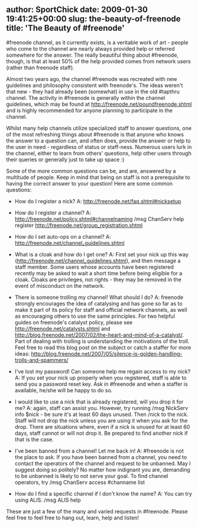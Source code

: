 author: SportChick
date: 2009-01-30 19:41:25+00:00
slug: the-beauty-of-freenode
title: 'The Beauty of #freenode'
---
#freenode channel, as it currently exists, is a veritable work of art - people who come to the channel are nearly always provided help or referred somewhere for the answer.  The really beautiful thing about #freenode, though, is that at least 50% of the help provided comes from network users (rather than freenode staff).

Almost two years ago, the channel #freenode was recreated with new guidelines and philosophy consistent with freenode's.  The ideas weren't that new - they had already been (somewhat) in use in the old #tapthru channel.  The activity in #freenode is generally within the channel guidelines, which may be found at http://freenode.net/poundfreenode.shtml and is highly recommended for anyone planning to participate in the channel.

Whilst many help channels utilize specialized staff to answer questions, one of the most refreshing things about #freenode is that anyone who knows the answer to a question can, and often does, provide the answer or help to the user in need - regardless of status or staff-ness.  Numerous users lurk in the channel, either to learn from others' questions, help other users through their queries or generally just to take up space :)

Some of the more common questions can be, and are, answered by a multitude of people.  Keep in mind that being on staff is not a prerequisite to having the correct answer to your question!  Here are some common questions:



	
  * How do I register a nick? A: http://freenode.net/faq.shtml#nicksetup



	
  * How do I register a channel? A: http://freenode.net/policy.shtml#channelnaming /msg ChanServ help register  http://freenode.net/group_registration.shtml



	
  * How do I set auto-ops on a channel? A: http://freenode.net/channel_guidelines.shtml



	
  * What is a cloak and how do I get one? A: First set your nick up this way (http://freenode.net/channel_guidelines.shtml), and then message a staff member.  Some users whose accounts have been registered recently may be asked to wait a short time before being eligible for a cloak.  Cloaks are privileges, not rights - they may be removed in the event of misconduct on the network.



	
  * There is someone trolling my channel! What should I do?  A:     freenode strongly encourages the idea of catalysing and has gone so far as to make it part of its policy for staff and official network channels, as well as encouraging others to use the same principles.  For two helpful guides on freenode's catalyst policy, please see http://freenode.net/catalysts.shtml and http://blog.freenode.net/2007/02/the-heart-and-mind-of-a-catalyst/. Part of dealing with trolling is understanding the motivations of the troll.  Feel free to read this blog post on the subject or catch a staffer for more ideas: http://blog.freenode.net/2007/05/silence-is-golden-handling-trolls-and-spammers/



	
  * I've lost my password!  Can someone help me regain access to my nick?  A: If you set your nick up properly when you registered, staff is able to send you a password reset key.  Ask in #freenode and when a staffer is available, he/she will be happy to do so.



	
  * I would like to use a nick that is already registered, will you drop it for me?  A: again, staff can assist you.  However, try running /msg NickServ info $nick - be sure it's at least 60 days unused.  Then /nick to the nick.  Staff will not drop the nick unless you are using it when you ask for the drop.  There are situations where, even if a nick is unused for at least 60 days, staff cannot or will not drop it.  Be prepared to find another nick if that is the case.



	
  * I've been banned from a channel!  Let me back in!  A: #freenode is not the place to ask.  If you have been banned from a channel, you need to contact the operators of the channel and request to be unbanned.  May I suggest doing so politely?  No matter how indignant you are, demanding to be unbanned is likely to not serve your goal.  To find channel operators, try /msg ChanServ access #channame list



	
  * How do I find a specific channel if I don't know the name?  A: You can try using ALIS.  /msg ALIS help


These are just a few of the many and varied requests in #freenode.  Please feel free to feel free to hang out, learn, help and listen!
